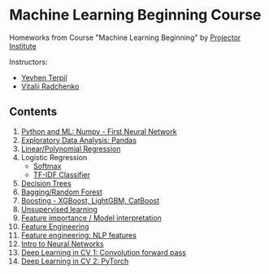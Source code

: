 # Machine Learning Beginning Course

Homeworks from Course "Machine Learning Beginning" by [Projector Institute](https://prjctr.com/course/machine-learning-basics)

Instructors:
- [Yevhen Terpil](https://www.linkedin.com/in/terpiljenya/)
- [Vitalii Radchenko](https://www.linkedin.com/in/vitaliyradchenk0/)

## Contents

1. [Python and ML: Numpy - First Neural Network](/hw1_Numpy_final.ipynb)
2. [Exploratory Data Analysis: Pandas](/hw2_wikipedia.ipynb)
3. [Linear/Polynomial Regression](/hw4_pawpularity.ipynb)
4. Logistic Regression
    - [Softmax](/HW5_Softmax_Logistic_Regression_final.ipynb)
    - [TF-IDF Classifier](/hw6_tfidf_classifier.ipynb)
5. [Decision Trees](/hw7_Decision_Tree.ipynb)
6. [Bagging/Random Forest](/hw8_Bagging.ipynb)
7. [Boosting - XGBoost, LightGBM, CatBoost](/hw9_XGBoost,LightGBM,CatBoost.ipynb)
8. [Unsupervised learning](/hw10_Unsupervised_learning.ipynb)
9. [Feature importance / Model interpretation](/hw11_Model_interpretation.ipynb)
10. [Feature Engineering](/hw12_Feature_Engineering.ipynb)
11. [Feature engineering: NLP features](/hw13_Feature_engineering2_NLP_features.ipynb)
12. [Intro to Neural Networks](/hw15_Neural_Networks1.ipynb)
13. [Deep Learning in CV 1: Convolution forward pass](/hw16_convolution.ipynb)
14. [Deep Learning in CV 2: PyTorch](/hw17_pytorch.ipynb)
